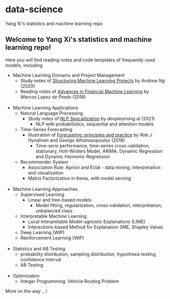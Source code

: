 # data-science
Yang Xi's statistics and machine learning repo

## Welcome to Yang Xi's statistics and machine learning repo!

Here you will find reading notes and code templates of frequently used models, including

- Machine Learning Domains and Project Management
    - Study notes of [Structuring Machine Learning Projects](https://www.coursera.org/learn/machine-learning-projects) by *Andrew Ng* (2020)
    - Reading notes of [Advances in Financial Machine Learning](https://www.wiley.com/en-us/Advances+in+Financial+Machine+Learning-p-9781119482086) by *Marcos Lopez de Prado* (2018)
<br><br>
- Machine Learning Applications
    - Natural Language Processing
        - Study notes of [NLP Specailization](https://www.coursera.org/specializations/natural-language-processing) by *deeplearning.ai* (2021)
            - NLP with probabilistics, sequential and attention models
    - Time-Series Forecasting
        - Illustration of [Forecasting: principles and practice](https://OTexts.org/fpp2/) by *Rob J Hyndman* and *George Athanasopoulos* (2018)
            - Time-seris performance, time-series cross-validation, stationary, Holt-Winters Model, ARIMA, Dynamic Regression and Dynamic Harmonic Regression
    - Recommender System
        - Association Rule: Apriori and Eclat - data mining, interpretation and visualization
        - Matrix Factorization in Keras, with model serving
<br><br>
- Machine Learning Approaches
    - Supervised Learning
        - Linear and tree-based models
            - Model fitting, regularization, cross-validation, interpretation, unbalanced class
    - Interpretable Machine Learning
        - Local Interpretable Model-agnostic Explanations (LIME)
        - Interactions-based Method for Explanation (IME, Shapley Value)
    - Deep Learning (WIP)
    - Reinforcement Learning (WIP)
<br><br>
- Statistics and AB Testing
    - probability distribution, sampling distribution, hypothesis testing, confidence interval
    - AB Testing
<br><br>
- Optimization
    - Integer Programming: Vehicle Routing Problem

More on the way ...!
